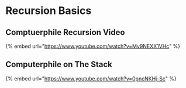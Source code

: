 # Recursion Basics

## Comptuerphile Recursion Video

{% embed url="https://www.youtube.com/watch?v=Mv9NEXX1VHc" %}

## Computerphile on The Stack

{% embed url="https://www.youtube.com/watch?v=0pncNKHj-Sc" %}
